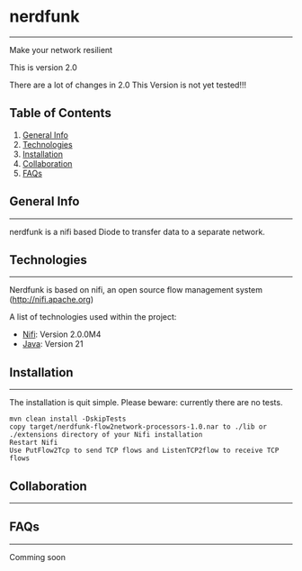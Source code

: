 # nerdfunk
 ***
 Make your network resilient
 
This is version 2.0

There are a lot of changes in 2.0 This Version is not yet tested!!!

## Table of Contents
1. [General Info](#general-info)
2. [Technologies](#technologies)
3. [Installation](#installation)
4. [Collaboration](#collaboration)
5. [FAQs](#faqs)

## General Info
***
nerdfunk is a nifi based Diode to transfer data to a separate network.


## Technologies
***
Nerdfunk is based on nifi, an open source flow management system (http://nifi.apache.org)

A list of technologies used within the project:
* [Nifi](http://nifi.apache.org): Version 2.0.0M4
* [Java](https://adoptopenjdk.net): Version 21


## Installation
***
The installation is quit simple. Please beware: currently there are no tests.
```
mvn clean install -DskipTests
copy target/nerdfunk-flow2network-processors-1.0.nar to ./lib or ./extensions directory of your Nifi installation
Restart Nifi
Use PutFlow2Tcp to send TCP flows and ListenTCP2flow to receive TCP flows
```

## Collaboration
***

## FAQs
***
Comming soon

